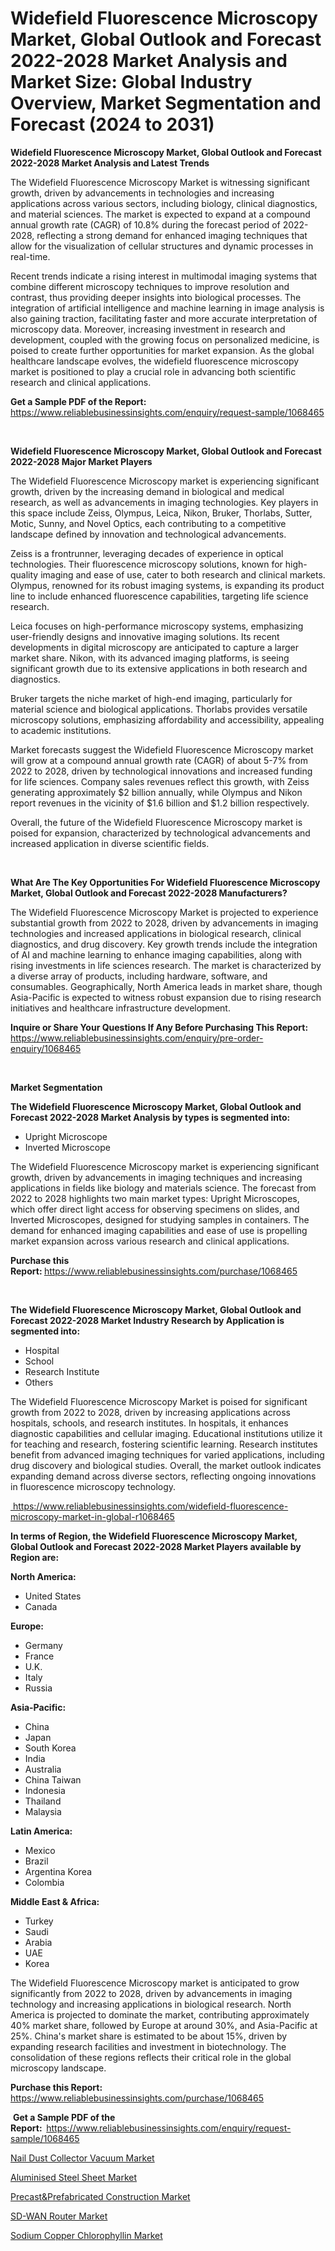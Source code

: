 <p><h1>Widefield Fluorescence Microscopy Market, Global Outlook and Forecast 2022-2028 Market Analysis and Market Size: Global Industry Overview, Market Segmentation and Forecast (2024 to 2031)</h1></p><p><strong>Widefield Fluorescence Microscopy Market, Global Outlook and Forecast 2022-2028 Market Analysis and Latest Trends</strong></p>
<p><p>The Widefield Fluorescence Microscopy Market is witnessing significant growth, driven by advancements in technologies and increasing applications across various sectors, including biology, clinical diagnostics, and material sciences. The market is expected to expand at a compound annual growth rate (CAGR) of 10.8% during the forecast period of 2022-2028, reflecting a strong demand for enhanced imaging techniques that allow for the visualization of cellular structures and dynamic processes in real-time.</p><p>Recent trends indicate a rising interest in multimodal imaging systems that combine different microscopy techniques to improve resolution and contrast, thus providing deeper insights into biological processes. The integration of artificial intelligence and machine learning in image analysis is also gaining traction, facilitating faster and more accurate interpretation of microscopy data. Moreover, increasing investment in research and development, coupled with the growing focus on personalized medicine, is poised to create further opportunities for market expansion. As the global healthcare landscape evolves, the widefield fluorescence microscopy market is positioned to play a crucial role in advancing both scientific research and clinical applications.</p></p>
<p><strong>Get a Sample PDF of the Report:&nbsp;</strong> <a href="https://www.reliablebusinessinsights.com/enquiry/request-sample/1068465">https://www.reliablebusinessinsights.com/enquiry/request-sample/1068465</a></p>
<p>&nbsp;</p>
<p><strong>Widefield Fluorescence Microscopy Market, Global Outlook and Forecast 2022-2028 Major Market Players</strong></p>
<p><p>The Widefield Fluorescence Microscopy market is experiencing significant growth, driven by the increasing demand in biological and medical research, as well as advancements in imaging technologies. Key players in this space include Zeiss, Olympus, Leica, Nikon, Bruker, Thorlabs, Sutter, Motic, Sunny, and Novel Optics, each contributing to a competitive landscape defined by innovation and technological advancements.</p><p>Zeiss is a frontrunner, leveraging decades of experience in optical technologies. Their fluorescence microscopy solutions, known for high-quality imaging and ease of use, cater to both research and clinical markets. Olympus, renowned for its robust imaging systems, is expanding its product line to include enhanced fluorescence capabilities, targeting life science research.</p><p>Leica focuses on high-performance microscopy systems, emphasizing user-friendly designs and innovative imaging solutions. Its recent developments in digital microscopy are anticipated to capture a larger market share. Nikon, with its advanced imaging platforms, is seeing significant growth due to its extensive applications in both research and diagnostics.</p><p>Bruker targets the niche market of high-end imaging, particularly for material science and biological applications. Thorlabs provides versatile microscopy solutions, emphasizing affordability and accessibility, appealing to academic institutions.</p><p>Market forecasts suggest the Widefield Fluorescence Microscopy market will grow at a compound annual growth rate (CAGR) of about 5-7% from 2022 to 2028, driven by technological innovations and increased funding for life sciences. Company sales revenues reflect this growth, with Zeiss generating approximately $2 billion annually, while Olympus and Nikon report revenues in the vicinity of $1.6 billion and $1.2 billion respectively.</p><p>Overall, the future of the Widefield Fluorescence Microscopy market is poised for expansion, characterized by technological advancements and increased application in diverse scientific fields.</p></p>
<p>&nbsp;</p>
<p><strong>What Are The Key Opportunities For Widefield Fluorescence Microscopy Market, Global Outlook and Forecast 2022-2028 Manufacturers?</strong></p>
<p><p>The Widefield Fluorescence Microscopy Market is projected to experience substantial growth from 2022 to 2028, driven by advancements in imaging technologies and increased applications in biological research, clinical diagnostics, and drug discovery. Key growth trends include the integration of AI and machine learning to enhance imaging capabilities, along with rising investments in life sciences research. The market is characterized by a diverse array of products, including hardware, software, and consumables. Geographically, North America leads in market share, though Asia-Pacific is expected to witness robust expansion due to rising research initiatives and healthcare infrastructure development.</p></p>
<p><strong>Inquire or Share Your Questions If Any Before Purchasing This Report:</strong> <a href="https://www.reliablebusinessinsights.com/enquiry/pre-order-enquiry/1068465">https://www.reliablebusinessinsights.com/enquiry/pre-order-enquiry/1068465</a></p>
<p>&nbsp;</p>
<p><strong>Market Segmentation</strong></p>
<p><strong>The Widefield Fluorescence Microscopy Market, Global Outlook and Forecast 2022-2028 Market Analysis by types is segmented into:</strong></p>
<p><ul><li>Upright Microscope</li><li>Inverted Microscope</li></ul></p>
<p><p>The Widefield Fluorescence Microscopy market is experiencing significant growth, driven by advancements in imaging techniques and increasing applications in fields like biology and materials science. The forecast from 2022 to 2028 highlights two main market types: Upright Microscopes, which offer direct light access for observing specimens on slides, and Inverted Microscopes, designed for studying samples in containers. The demand for enhanced imaging capabilities and ease of use is propelling market expansion across various research and clinical applications.</p></p>
<p><strong>Purchase this Report:&nbsp;</strong><a href="https://www.reliablebusinessinsights.com/purchase/1068465">https://www.reliablebusinessinsights.com/purchase/1068465</a></p>
<p>&nbsp;</p>
<p><strong>The Widefield Fluorescence Microscopy Market, Global Outlook and Forecast 2022-2028 Market Industry Research by Application is segmented into:</strong></p>
<p><ul><li>Hospital</li><li>School</li><li>Research Institute</li><li>Others</li></ul></p>
<p><p>The Widefield Fluorescence Microscopy Market is poised for significant growth from 2022 to 2028, driven by increasing applications across hospitals, schools, and research institutes. In hospitals, it enhances diagnostic capabilities and cellular imaging. Educational institutions utilize it for teaching and research, fostering scientific learning. Research institutes benefit from advanced imaging techniques for varied applications, including drug discovery and biological studies. Overall, the market outlook indicates expanding demand across diverse sectors, reflecting ongoing innovations in fluorescence microscopy technology.</p></p>
<p><a href="https://www.reliablebusinessinsights.com/widefield-fluorescence-microscopy-market-in-global-r1068465">&nbsp;https://www.reliablebusinessinsights.com/widefield-fluorescence-microscopy-market-in-global-r1068465</a></p>
<p><strong>In terms of Region, the Widefield Fluorescence Microscopy Market, Global Outlook and Forecast 2022-2028 Market Players available by Region are:</strong></p>
<p>
    <p> <strong> North America: </strong>
        <ul>
            <li>United States</li>
            <li>Canada</li>
        </ul>
        </p> 
    <p> <strong> Europe: </strong>
        <ul>
            <li>Germany</li>
            <li>France</li>
            <li>U.K.</li>
            <li>Italy</li>
            <li>Russia</li>
        </ul>
        </p> 
    <p> <strong> Asia-Pacific: </strong>
        <ul>
            <li>China</li>
            <li>Japan</li>
            <li>South Korea</li>
            <li>India</li>
            <li>Australia</li>
            <li>China Taiwan</li>
            <li>Indonesia</li>
            <li>Thailand</li>
            <li>Malaysia</li>
        </ul>
        </p> 
    <p> <strong> Latin America: </strong>
        <ul>
            <li>Mexico</li>
            <li>Brazil</li>
            <li>Argentina Korea</li>
            <li>Colombia</li>
        </ul>
        </p> 
    <p> <strong> Middle East & Africa: </strong>
        <ul>
            <li>Turkey</li>
            <li>Saudi</li>
            <li>Arabia</li>
            <li>UAE</li>
            <li>Korea</li>
        </ul>
    </p>
    </p>
<p><p>The Widefield Fluorescence Microscopy market is anticipated to grow significantly from 2022 to 2028, driven by advancements in imaging technology and increasing applications in biological research. North America is projected to dominate the market, contributing approximately 40% market share, followed by Europe at around 30%, and Asia-Pacific at 25%. China's market share is estimated to be about 15%, driven by expanding research facilities and investment in biotechnology. The consolidation of these regions reflects their critical role in the global microscopy landscape.</p></p>
<p><strong>Purchase this Report: </strong><a href="https://www.reliablebusinessinsights.com/purchase/1068465">https://www.reliablebusinessinsights.com/purchase/1068465</a></p>
<p>&nbsp;<strong>Get a Sample PDF of the Report:&nbsp;&nbsp;</strong><a href="https://www.reliablebusinessinsights.com/enquiry/request-sample/1068465">https://www.reliablebusinessinsights.com/enquiry/request-sample/1068465</a></p>
<p><strong></strong></p>
<p><p><a href="https://www.linkedin.com/pulse/nail-dust-collector-vacuum-market2024-2031-industry-insights-mjrnf?trackingId=04k6kg8ZSS6VyBaM%2FCzcJg%3D%3D">Nail Dust Collector Vacuum Market</a></p><p><a href="https://www.linkedin.com/pulse/aluminised-steel-sheet-market-global-regional-analysis-focus-ncumf?trackingId=cWHliui%2FRnWJUdCNUiSR9w%3D%3D">Aluminised Steel Sheet Market</a></p><p><a href="https://medium.com/@ornellwebster/market-dynamics-and-future-trends-in-the-global-precast-prefabricated-construction-market-sector-34f8cb1b18af">Precast&Prefabricated Construction Market</a></p><p><a href="https://medium.com/@kaylagreenj1521/sd-wan-router-market-forecast-global-market-trends-and-analysis-from-2024-to-2031-covered-in-105-a91a0aebd115">SD-WAN Router Market</a></p><p><a href="https://www.linkedin.com/pulse/sodium-copper-chlorophyllin-market-global-share-ranking-overall-twlyf?trackingId=Wo5RYlNUR7yAvdEDntYtew%3D%3D">Sodium Copper Chlorophyllin Market</a></p></p>